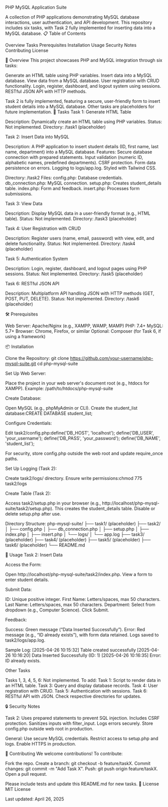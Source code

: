 PHP MySQL Application Suite

A collection of PHP applications demonstrating MySQL database interactions, user authentication, and API development. This repository includes six tasks, with Task 2 fully implemented for inserting data into a MySQL database.
📋 Table of Contents

Overview
Tasks
Prerequisites
Installation
Usage
Security Notes
Contributing
License

📖 Overview
This project showcases PHP and MySQL integration through six tasks:

Generate an HTML table using PHP variables.
Insert data into a MySQL database.
View data from a MySQL database.
User registration with CRUD functionality.
Login, register, dashboard, and logout system using sessions.
RESTful JSON API with HTTP methods.

Task 2 is fully implemented, featuring a secure, user-friendly form to insert student details into a MySQL database. Other tasks are placeholders for future implementation.
📌 Tasks
Task 1: Generate HTML Table

Description: Dynamically create an HTML table using PHP variables.
Status: Not implemented.
Directory: /task1 (placeholder)

Task 2: Insert Data into MySQL

Description: A PHP application to insert student details (ID, first name, last name, department) into a MySQL database.
Features:
Secure database connection with prepared statements.
Input validation (numeric ID, alphabetic names, predefined departments).
CSRF protection.
Form data persistence on errors.
Logging to logs/app.log.
Styled with Tailwind CSS.


Directory: /task2
Files:
config.php: Database credentials.
db_connection.php: MySQL connection.
setup.php: Creates student_details table.
index.php: Form and feedback.
insert.php: Processes form submissions.



Task 3: View Data

Description: Display MySQL data in a user-friendly format (e.g., HTML table).
Status: Not implemented.
Directory: /task3 (placeholder)

Task 4: User Registration with CRUD

Description: Register users (name, email, password) with view, edit, and delete functionality.
Status: Not implemented.
Directory: /task4 (placeholder)

Task 5: Authentication System

Description: Login, register, dashboard, and logout pages using PHP sessions.
Status: Not implemented.
Directory: /task5 (placeholder)

Task 6: RESTful JSON API

Description: Multiplatform API handling JSON with HTTP methods (GET, POST, PUT, DELETE).
Status: Not implemented.
Directory: /task6 (placeholder)

🛠️ Prerequisites

Web Server: Apache/Nginx (e.g., XAMPP, WAMP, MAMP)
PHP: 7.4+
MySQL: 5.7+
Browser: Chrome, Firefox, or similar
Optional: Composer (for Task 6, if using a framework)

📦 Installation

Clone the Repository:
git clone https://github.com/your-username/php-mysql-suite.git
cd php-mysql-suite


Set Up Web Server:

Place the project in your web server's document root (e.g., htdocs for XAMPP).
Example: /path/to/htdocs/php-mysql-suite


Create Database:

Open MySQL (e.g., phpMyAdmin or CLI).
Create the student_list database:CREATE DATABASE student_list;




Configure Credentials:

Edit task2/config.php:define('DB_HOST', 'localhost');
define('DB_USER', 'your_username');
define('DB_PASS', 'your_password');
define('DB_NAME', 'student_list');


For security, store config.php outside the web root and update require_once paths.


Set Up Logging (Task 2):

Create task2/logs/ directory.
Ensure write permissions:chmod 775 task2/logs




Create Table (Task 2):

Access task2/setup.php in your browser (e.g., http://localhost/php-mysql-suite/task2/setup.php).
This creates the student_details table.
Disable or delete setup.php after use.


Directory Structure:
php-mysql-suite/
├── task1/ (placeholder)
├── task2/
│   ├── config.php
│   ├── db_connection.php
│   ├── setup.php
│   ├── index.php
│   ├── insert.php
│   └── logs/
│       └── app.log
├── task3/ (placeholder)
├── task4/ (placeholder)
├── task5/ (placeholder)
├── task6/ (placeholder)
└── README.md



🚀 Usage
Task 2: Insert Data

Access the Form:

Open http://localhost/php-mysql-suite/task2/index.php.
View a form to enter student details.


Submit Data:

ID: Unique positive integer.
First Name: Letters/spaces, max 50 characters.
Last Name: Letters/spaces, max 50 characters.
Department: Select from dropdown (e.g., Computer Science).
Click Submit.


Feedback:

Success: Green message (“Data Inserted Successfully”).
Error: Red message (e.g., “ID already exists”), with form data retained.
Logs saved to task2/logs/app.log.


Sample Log:
[2025-04-26 10:15:32] Table created successfully
[2025-04-26 10:16:20] Data Inserted Successfully (ID: 1)
[2025-04-26 10:16:35] Error: ID already exists.



Other Tasks

Tasks 1, 3, 4, 5, 6: Not implemented. To add:
Task 1: Script to render data in an HTML table.
Task 3: Query and display database records.
Task 4: User registration with CRUD.
Task 5: Authentication with sessions.
Task 6: RESTful API with JSON.
Check respective directories for updates.



🔒 Security Notes

Task 2:
Uses prepared statements to prevent SQL injection.
Includes CSRF protection.
Sanitizes inputs with filter_input.
Logs errors securely.
Store config.php outside web root in production.


General:
Use secure MySQL credentials.
Restrict access to setup.php and logs.
Enable HTTPS in production.



🤝 Contributing
We welcome contributions! To contribute:

Fork the repo.
Create a branch: git checkout -b feature/taskX.
Commit changes: git commit -m "Add Task X".
Push: git push origin feature/taskX.
Open a pull request.

Please include tests and update this README.md for new tasks.
📜 License
MIT License

Last updated: April 26, 2025
